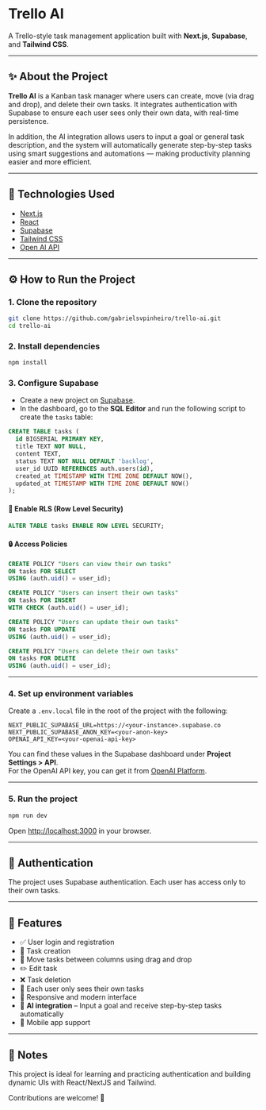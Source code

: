 # Trello AI

A Trello-style task management application built with **Next.js**, **Supabase**, and **Tailwind CSS**.

---

## ✨ About the Project

**Trello AI** is a Kanban task manager where users can create, move (via drag and drop), and delete their own tasks. It integrates authentication with Supabase to ensure each user sees only their own data, with real-time persistence.

In addition, the AI integration allows users to input a goal or general task description, and the system will automatically generate step-by-step tasks using smart suggestions and automations — making productivity planning easier and more efficient.

---

## 🚀 Technologies Used

* [Next.js](https://nextjs.org/)
* [React](https://react.dev/)
* [Supabase](https://supabase.com/)
* [Tailwind CSS](https://tailwindcss.com/)
* [Open AI API](https://openai.com/api/)

---

## ⚙️ How to Run the Project

### 1. Clone the repository

```bash
git clone https://github.com/gabrielsvpinheiro/trello-ai.git
cd trello-ai
```

### 2. Install dependencies

```bash
npm install
```

### 3. Configure Supabase

* Create a new project on [Supabase](https://supabase.com/).
* In the dashboard, go to the **SQL Editor** and run the following script to create the `tasks` table:

```sql
CREATE TABLE tasks (
  id BIGSERIAL PRIMARY KEY,
  title TEXT NOT NULL,
  content TEXT,
  status TEXT NOT NULL DEFAULT 'backlog',
  user_id UUID REFERENCES auth.users(id),
  created_at TIMESTAMP WITH TIME ZONE DEFAULT NOW(),
  updated_at TIMESTAMP WITH TIME ZONE DEFAULT NOW()
);
```

#### 🔐 Enable RLS (Row Level Security)

```sql
ALTER TABLE tasks ENABLE ROW LEVEL SECURITY;
```

#### 🔒 Access Policies

```sql
CREATE POLICY "Users can view their own tasks"
ON tasks FOR SELECT
USING (auth.uid() = user_id);

CREATE POLICY "Users can insert their own tasks"
ON tasks FOR INSERT
WITH CHECK (auth.uid() = user_id);

CREATE POLICY "Users can update their own tasks"
ON tasks FOR UPDATE
USING (auth.uid() = user_id);

CREATE POLICY "Users can delete their own tasks"
ON tasks FOR DELETE
USING (auth.uid() = user_id);
```

---

### 4. Set up environment variables

Create a `.env.local` file in the root of the project with the following:

```
NEXT_PUBLIC_SUPABASE_URL=https://<your-instance>.supabase.co
NEXT_PUBLIC_SUPABASE_ANON_KEY=<your-anon-key>
OPENAI_API_KEY=<your-openai-api-key>
```

You can find these values in the Supabase dashboard under **Project Settings > API**.  
For the OpenAI API key, you can get it from [OpenAI Platform](https://platform.openai.com/api-keys).

---

### 5. Run the project

```bash
npm run dev
```

Open [http://localhost:3000](http://localhost:3000) in your browser.

---

## 👤 Authentication

The project uses Supabase authentication. Each user has access only to their own tasks.

---

## 📝 Features

* ✅ User login and registration  
* 📝 Task creation  
* 🔄 Move tasks between columns using drag and drop  
* ✏️ Edit task  
* ❌ Task deletion  
* 🔐 Each user only sees their own tasks  
* 📱 Responsive and modern interface  
* 🤖 **AI integration** – Input a goal and receive step-by-step tasks automatically  
* 📱 Mobile app support  

---

## 📌 Notes

This project is ideal for learning and practicing authentication and building dynamic UIs with React/NextJS and Tailwind.

Contributions are welcome! 🚀
